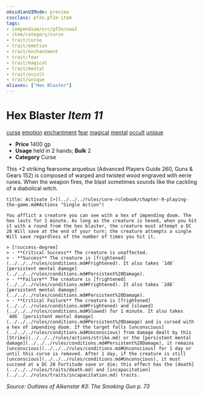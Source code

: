 ```yaml
---
obsidianUIMode: preview
cssclass: pf2e,pf2e-item
tags:
- compendium/src/pf2e/ooa3
- item/category/curse
- trait/curse
- trait/emotion
- trait/enchantment
- trait/fear
- trait/magical
- trait/mental
- trait/occult
- trait/unique
aliases: ["Hex Blaster"]
---
```

# Hex Blaster *Item 11*  
[curse](../../../Rules/traits/curse.md)  [emotion](../../../Rules/traits/emotion.md)  [enchantment](../../../Rules/traits/enchantment.md)  [fear](../../../Rules/traits/fear.md)  [magical](../../../Rules/traits/magical.md)  [mental](../../../Rules/traits/mental.md)  [occult](../../../Rules/traits/occult.md)  [unique](../../../Rules/traits/unique.md)  

- **Price** 1400 gp
- **Usage** held in 2 hands; **Bulk** 2
- **Category** Curse

This +2 striking fearsome arquebus (Advanced Players Guide 260, Guns & Gears 152) is composed of warped and twisted wood engraved with eerie runes. When the weapon fires, the blast sometimes sounds like the cackling of a diabolical witch.

```ad-embed-ability
title: Activate [>](../../../rules/core-rulebook/chapter-9-playing-the-game.md#Actions "Single Action")

You afflict a creature you can see with a hex of impending doom. The hex lasts for 1 minute. As long as the creature is hexed, when you hit it with a round from the hex blaster, the creature must attempt a DC 28 Will save at the end of your turn; the creature attempts a single Will save regardless of the number of times you hit it.

> [!success-degree] 
> - **Critical Success** The creature is unaffected.
> - **Success** The creature is [frightened](../../../rules/conditions.md#Frightened). It also takes `1d6` [persistent mental damage](../../../rules/conditions.md#Persistent%20Damage).
> - **Failure** The creature is [frightened](../../../rules/conditions.md#Frightened). It also takes `2d6` [persistent mental damage](../../../rules/conditions.md#Persistent%20Damage).
> - **Critical Failure** The creature is [frightened](../../../rules/conditions.md#Frightened) and [slowed](../../../rules/conditions.md#Slowed) for 1 minute. It also takes `4d6` [persistent mental damage](../../../rules/conditions.md#Persistent%20Damage) and is cursed with a hex of impending doom. If the target falls [unconscious](../../../rules/conditions.md#Unconscious) from damage dealt by this [Strike](../../../rules/actions/strike.md) or the [persistent mental damage](../../../rules/conditions.md#Persistent%20Damage), it remains [unconscious](../../../rules/conditions.md#Unconscious) for 1 day or until this curse is removed. After 1 day, if the creature is still [unconscious](../../../rules/conditions.md#Unconscious), it must succeed at a DC 28 Fortitude save or die; this effect has the [death](../../../rules/traits/death.md) and [incapacitation](../../../rules/traits/incapacitation.md) traits.
```

*Source: Outlaws of Alkenstar #3: The Smoking Gun p. 73*
